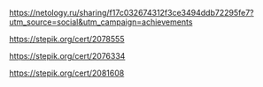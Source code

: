   https://netology.ru/sharing/f17c032674312f3ce3494ddb72295fe7?utm_source=social&utm_campaign=achievements
  
  https://stepik.org/cert/2078555
  
  https://stepik.org/cert/2076334
  
  https://stepik.org/cert/2081608
  
